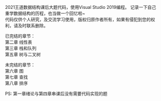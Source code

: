 2021王道数据结构课后大题代码，使用Visual Studio 2019编程。 记录一下自己重学数据结构的历程，也当做一个回忆啦~  
 代码仅供个人研究，及交流学习使用，版权归原作者所有，如果有侵犯到您的权利，请及时联系删除。  

已完结的章节：  
第二章 线性表  
第三章 栈和队列  
第五章 树与二叉树  

未完结的章节：  
第六章 图  
第七章 查找  
第八章 排序  

PS:
第一章绪论与第四章串课后没有需要代码实现的题  
